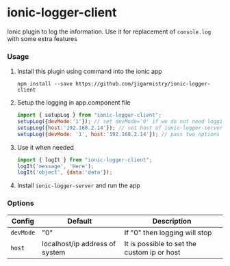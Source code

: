 # ionic-logger-client
Ionic plugin to log the information. Use it for replacement of `console.log` with some extra features

### Usage
1. Install this plugin using command into the ionic app
    ```shell
    npm install --save https://github.com/jigarmistry/ionic-logger-client
    ```

1. Setup the logging in app.component file
    ```javascript
    import { setupLog } from "ionic-logger-client";
    setupLog({devMode:'1'}); // set devMode='0' if we do not need logging
    setupLog({host:'192.168.2.14'}); // set host of ionic-logger-server
    setupLog({devMode: '1', host:'192.168.2.14'}); // pass two options if needed
    ```

1. Use it when needed
    ```javascript
    import { logIt } from "ionic-logger-client";
    logIt('message', 'Here');
    logIt('object', {data:'data'});
    ```

1. Install `ionic-logger-server` and run the app


### Options

| Config  | Default | Description |
| ------------- | ------------- | --------|
| `devMode`  | "0"  | If "0" then logging will stop |
| `host`  | localhost/ip address of system  | It is possible to set the custom ip or host |